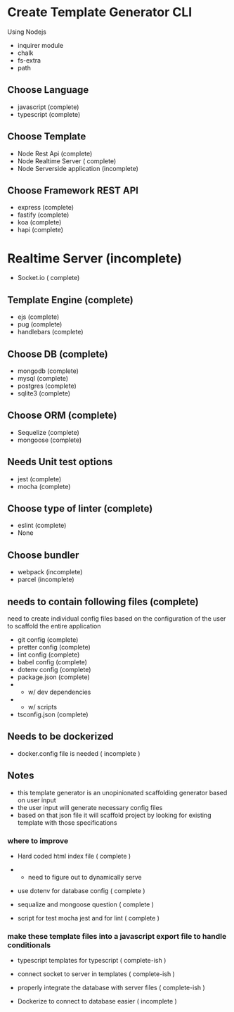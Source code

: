 # Create Template Generator CLI

Using Nodejs

- inquirer module
- chalk
- fs-extra
- path

## Choose Language

- javascript (complete)
- typescript (complete)

## Choose Template

- Node Rest Api (complete)
- Node Realtime Server ( complete)
- Node Serverside application (incomplete)

## Choose Framework REST API

- express (complete)
- fastify (complete)
- koa (complete)
- hapi (complete)

# Realtime Server (incomplete)

- Socket.io ( complete)

## Template Engine (complete)

- ejs (complete)
- pug (complete)
- handlebars (complete)

## Choose DB (complete)

- mongodb (complete)
- mysql (complete)
- postgres (complete)
- sqlite3 (complete)

## Choose ORM (complete)

- Sequelize (complete)
- mongoose (complete)

## Needs Unit test options

- jest (complete)
- mocha (complete)

## Choose type of linter (complete)

- eslint (complete)
- None

## Choose bundler

- webpack (incomplete)
- parcel (incomplete)

## needs to contain following files (complete)

need to create individual config files based on the configuration of the user to scaffold the entire application

- git config (complete)
- pretter config (complete)
- lint config (complete)
- babel config (complete)
- dotenv config (complete)
- package.json (complete)
- - w/ dev dependencies
- - w/ scripts
- tsconfig.json (complete)

## Needs to be dockerized

- docker.config file is needed ( incomplete )

## Notes

- this template generator is an unopinionated scaffolding generator based on user input
- the user input will generate necessary config files
- based on that json file it will scaffold project by looking for existing template with those specifications

### where to improve

- Hard coded html index file ( complete )
- - need to figure out to dynamically serve

- use dotenv for database config ( complete )
- sequalize and mongoose question ( complete )
- script for test mocha jest and for lint ( complete )

### make these template files into a javascript export file to handle conditionals

- typescript templates for typescript ( complete-ish )
- connect socket to server in templates ( complete-ish )
- properly integrate the database with server files ( complete-ish )

- Dockerize to connect to database easier ( incomplete )
